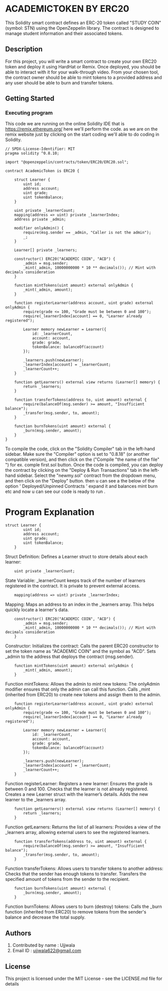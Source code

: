# ACADEMICTOKEN BY ERC20

This Solidity smart contract defines an ERC-20 token called "STUDY COIN" (symbol: STN) using the OpenZeppelin library. The contract is designed to manage student information and their associated tokens.

## Description

For this project, you will write a smart contract to create your own ERC20 token and deploy it using HardHat or Remix. Once deployed, you should be able to interact with it for your walk-through video. From your chosen tool, the contract owner should be able to mint tokens to a provided address and any user should be able to burn and transfer tokens.

## Getting Started

### Executing program

This code we are running on the online Solidity IDE that is https://remix.ethereum.org/ here we'll perform the code. as we are on the remix website just by clicking on the start coding we'll able to do coding in Solidity.

```
// SPDX-License-Identifier: MIT
pragma solidity ^0.8.10;

import "@openzeppelin/contracts/token/ERC20/ERC20.sol";

contract AcademicToken is ERC20 {

    struct Learner {
        uint id;
        address account;
        uint grade;
        uint tokenBalance;
    }

    uint private _learnerCount;
    mapping(address => uint) private _learnerIndex;
    address private _admin;

    modifier onlyAdmin() {
        require(msg.sender == _admin, "Caller is not the admin");
        _;
    }

    Learner[] private _learners;

    constructor() ERC20("ACADEMIC COIN", "ACD") {
        _admin = msg.sender;
        _mint(_admin, 10000000000 * 10 ** decimals()); // Mint with decimals consideration
    }

    function mintTokens(uint amount) external onlyAdmin {
        _mint(_admin, amount);
    }

    function registerLearner(address account, uint grade) external onlyAdmin {
        require(grade <= 100, "Grade must be between 0 and 100");
        require(_learnerIndex[account] == 0, "Learner already registered");

        Learner memory newLearner = Learner({
            id: _learnerCount,
            account: account,
            grade: grade,
            tokenBalance: balanceOf(account)
        });

        _learners.push(newLearner);
        _learnerIndex[account] = _learnerCount;
        _learnerCount++;
    }

    function getLearners() external view returns (Learner[] memory) {
        return _learners;
    }

    function transferTokens(address to, uint amount) external {
        require(balanceOf(msg.sender) >= amount, "Insufficient balance");
        _transfer(msg.sender, to, amount);
    }

    function burnTokens(uint amount) external {
        _burn(msg.sender, amount);
    }
}

```

To compile the code, click on the "Solidity Compiler" tab in the left-hand sidebar. Make sure the "Compiler" option is set to "0.8.18" (or another compatible version), and then click on the ("Compile "the name of the file" ") for ex. comple first.sol button. Once the code is compiled, you can deploy the contract by clicking on the "Deploy & Run Transactions" tab in the left-hand sidebar. Select the "newmy.sol" contract from the dropdown menu, and then click on the "Deploy" button. then u can see a the below of the option ' Deployed/Unpinned Contracts ' expand it and balances mint burn etc and now u can see our code is ready to run .

# Program Explanation

```
struct Learner {
        uint id;
        address account;
        uint grade;
        uint tokenBalance;
    }
```
Struct Definition: Defines a Learner struct to store details about each learner:
```
    uint private _learnerCount;
```
State Variable: _learnerCount keeps track of the number of learners registered in the contract. It is private to prevent external access.
```
    mapping(address => uint) private _learnerIndex;
```
Mapping: Maps an address to an index in the _learners array. This helps quickly locate a learner's data.
```
    constructor() ERC20("ACADEMIC COIN", "ACD") {
        _admin = msg.sender;
        _mint(_admin, 10000000000 * 10 ** decimals()); // Mint with decimals consideration
    }
```
Constructor: Initializes the contract:
Calls the parent ERC20 constructor to set the token name as "ACADEMIC COIN" and the symbol as "ACD".
Sets _admin to the address that deploys the contract (msg.sender).
```
    function mintTokens(uint amount) external onlyAdmin {
        _mint(_admin, amount);
    }
```
Function mintTokens: Allows the admin to mint new tokens:
The onlyAdmin modifier ensures that only the admin can call this function.
Calls _mint (inherited from ERC20) to create new tokens and assign them to the admin.
```
    function registerLearner(address account, uint grade) external onlyAdmin {
        require(grade <= 100, "Grade must be between 0 and 100");
        require(_learnerIndex[account] == 0, "Learner already registered");

        Learner memory newLearner = Learner({
            id: _learnerCount,
            account: account,
            grade: grade,
            tokenBalance: balanceOf(account)
        });

        _learners.push(newLearner);
        _learnerIndex[account] = _learnerCount;
        _learnerCount++;
    }
```
Function registerLearner: Registers a new learner:
Ensures the grade is between 0 and 100.
Checks that the learner is not already registered.
Creates a new Learner struct with the learner’s details.
Adds the new learner to the _learners array.

```
    function getLearners() external view returns (Learner[] memory) {
        return _learners;
    }
```
Function getLearners: Returns the list of all learners:
Provides a view of the _learners array, allowing external users to see the registered learners.
```
    function transferTokens(address to, uint amount) external {
        require(balanceOf(msg.sender) >= amount, "Insufficient balance");
        _transfer(msg.sender, to, amount);
    }
```
Function transferTokens: Allows users to transfer tokens to another address:
Checks that the sender has enough tokens to transfer.
Transfers the specified amount of tokens from the sender to the recipient.
```
    function burnTokens(uint amount) external {
        _burn(msg.sender, amount);
    }
```
Function burnTokens: Allows users to burn (destroy) tokens:
Calls the _burn function (inherited from ERC20) to remove tokens from the sender's balance and decrease the total supply.

## Authors

1. Contributed by name : Ujjwala
2. Email ID : ujjwala622@gmail.com


## License

This project is licensed under the MIT License - see the LICENSE.md file for details
